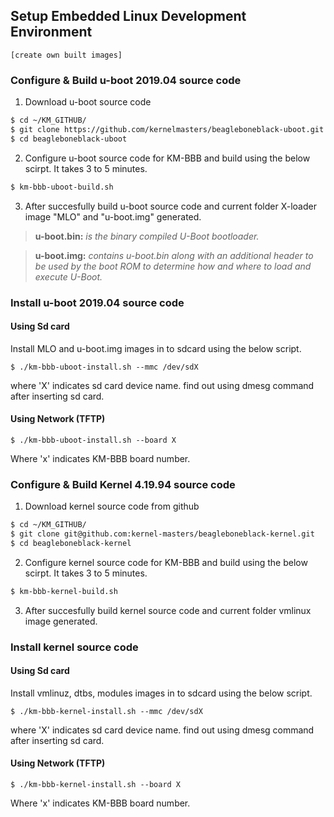 ## Setup Embedded Linux Development Environment
`[create own built images]`

### Configure & Build u-boot 2019.04 source code
1. Download u-boot source code
```sh
$ cd ~/KM_GITHUB/
$ git clone https://github.com/kernelmasters/beagleboneblack-uboot.git
$ cd beagleboneblack-uboot
```
2. Configure u-boot source code for KM-BBB and build using the below scirpt. It takes 3 to 5 minutes.
```sh
$ km-bbb-uboot-build.sh
```
3. After succesfully build u-boot source code and current folder X-loader image "MLO" and "u-boot.img" generated.
  > **u-boot.bin:** *is the binary compiled U-Boot bootloader.*

  > **u-boot.img:** *contains u-boot.bin along with an additional header to be used by the boot ROM to determine how and where to load and execute U-Boot.*


### Install u-boot 2019.04 source code
#### Using Sd card
Install MLO and u-boot.img images in to sdcard using the below script.

`$ ./km-bbb-uboot-install.sh --mmc /dev/sdX `

where 'X' indicates sd card device name. find out using dmesg command after inserting sd card.

#### Using Network (TFTP)

`$ ./km-bbb-uboot-install.sh --board X `

Where 'x' indicates KM-BBB board number.


### Configure & Build Kernel 4.19.94 source code
1. Download kernel source code from github
```sh
$ cd ~/KM_GITHUB/
$ git clone git@github.com:kernel-masters/beagleboneblack-kernel.git
$ cd beagleboneblack-kernel
```
2. Configure kernel source code for KM-BBB and build using the below scirpt. It takes 3 to 5 minutes.
```sh
$ km-bbb-kernel-build.sh
```
3. After succesfully build kernel source code and current folder vmlinux image generated.

### Install kernel source code
#### Using Sd card
Install vmlinuz, dtbs, modules images in to sdcard using the below script.

`$ ./km-bbb-kernel-install.sh --mmc /dev/sdX `

where 'X' indicates sd card device name. find out using dmesg command after inserting sd card.

#### Using Network (TFTP)

`$ ./km-bbb-kernel-install.sh --board X `

Where 'x' indicates KM-BBB board number.



